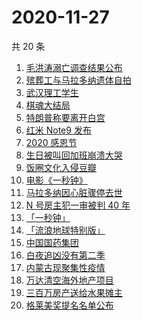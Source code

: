 # 2020-11-27

共 20 条

<!-- BEGIN -->
<!-- 最后更新时间 Fri Nov 27 2020 18:04:29 GMT+0800 (CST) -->
1. [毛洪涛溺亡调查结果公布](https://www.zhihu.com/search?q=毛洪涛)
1. [殡葬工与马拉多纳遗体自拍](https://www.zhihu.com/search?q=马拉多纳)
1. [武汉理工学生](https://www.zhihu.com/search?q=王攀)
1. [棋魂大结局](https://www.zhihu.com/search?q=棋魂)
1. [特朗普称要离开白宫](https://www.zhihu.com/search?q=特朗普)
1. [红米 Note9 发布](https://www.zhihu.com/search?q=note9)
1. [2020 感恩节](https://www.zhihu.com/search?q=感恩节)
1. [生日被叫回加班崩溃大哭](https://www.zhihu.com/search?q=生日加班)
1. [饭圈文化入侵豆瓣](https://www.zhihu.com/search?q=豆瓣养号)
1. [电影《一秒钟》](https://www.zhihu.com/search?q=一秒钟)
1. [马拉多纳因心脏骤停去世](https://www.zhihu.com/search?q=马拉多纳)
1. [N 号房主犯一审被判 40 年](https://www.zhihu.com/search?q=n号房)
1. [「一秒钟」](https://www.zhihu.com/search?q=一秒钟)
1. [「流浪地球特别版」](https://www.zhihu.com/search?q=流浪地球)
1. [中国国药集团](https://www.zhihu.com/search?q=新冠疫苗)
1. [白夜追凶没有第二季](https://www.zhihu.com/search?q=白夜追凶第二季)
1. [内蒙古现聚集性疫情](https://www.zhihu.com/search?q=内蒙古疫情)
1. [万达清空海外地产项目](https://www.zhihu.com/search?q=万达)
1. [三百万房产送给水果摊主](https://www.zhihu.com/search?q=水果摊主)
1. [格莱美奖提名名单公布](https://www.zhihu.com/search?q=格莱美)
<!-- END -->
